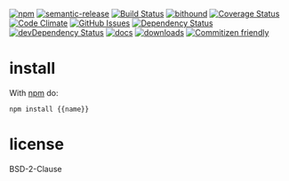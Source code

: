 [![npm](https://img.shields.io/npm/v/{{name}}.svg)](https://www.npmjs.com/package/{{name}})
[![semantic-release](https://img.shields.io/badge/%20%20%F0%9F%93%A6%F0%9F%9A%80-semantic--release-e10079.svg)](https://github.com/Kronos-Integration/{{name}})
[![Build Status](https://secure.travis-ci.org/Kronos-Integration/{{name}}.png)](http://travis-ci.org/Kronos-Integration/{{name}})
[![bithound](https://www.bithound.io/github/Kronos-Integration/{{name}}/badges/score.svg)](https://www.bithound.io/github/Kronos-Integration/{{name}})
[![Coverage Status](https://coveralls.io/repos/Kronos-Integration/{{name}}/badge.svg)](https://coveralls.io/r/Kronos-Integration/{{name}})
[![Code Climate](https://codeclimate.com/github/Kronos-Integration/{{name}}/badges/gpa.svg)](https://codeclimate.com/github/Kronos-Integration/{{name}})
[![GitHub Issues](https://img.shields.io/github/issues/Kronos-Integration/{{name}}.svg?style=flat-square)](https://github.com/Kronos-Integration/{{name}}/issues)
[![Dependency Status](https://david-dm.org/Kronos-Integration/{{name}}.svg)](https://david-dm.org/Kronos-Integration/{{name}})
[![devDependency Status](https://david-dm.org/Kronos-Integration/{{name}}/dev-status.svg)](https://david-dm.org/Kronos-Integration/{{name}}#info=devDependencies)
[![docs](http://inch-ci.org/github/Kronos-Integration/{{name}}.svg?branch=master)](http://inch-ci.org/github/Kronos-Integration/{{name}})
[![downloads](http://img.shields.io/npm/dm/{{name}}.svg?style=flat-square)](https://npmjs.org/package/{{name}})
[![Commitizen friendly](https://img.shields.io/badge/commitizen-friendly-brightgreen.svg)](http://commitizen.github.io/cz-cli/)

install
=======

With [npm](http://npmjs.org) do:

```shell
npm install {{name}}
```

license
=======

BSD-2-Clause
